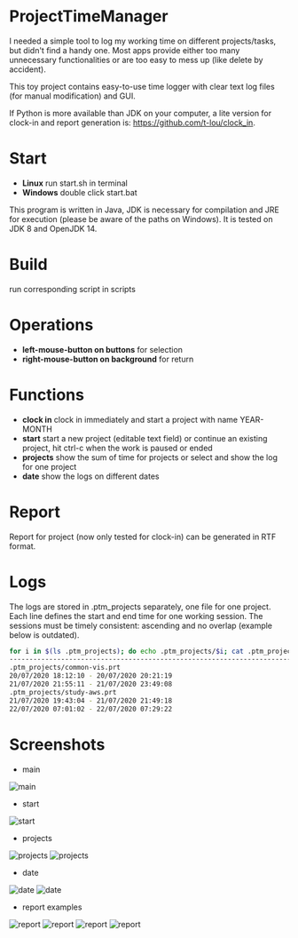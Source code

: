 # ProjectTimeManager

I needed a simple tool to log my working time on different projects/tasks, but didn't find a handy one. Most apps
provide either too many unnecessary functionalities or are too easy to mess up (like delete by accident).

This toy project contains easy-to-use time logger with clear text log files (for manual modification) and GUI.

If Python is more available than JDK on your computer, a lite version for clock-in and report generation is: https://github.com/t-lou/clock_in.

# Start

- **Linux** run start.sh in terminal
- **Windows** double click start.bat

This program is written in Java, JDK is necessary for compilation and JRE for execution (please be aware of the paths on Windows).
It is tested on JDK 8 and OpenJDK 14.

# Build

run corresponding script in scripts

# Operations

- **left-mouse-button on buttons** for selection
- **right-mouse-button on background** for return

# Functions

- **clock in** clock in immediately and start a project with name YEAR-MONTH
- **start** start a new project (editable text field) or continue an existing project, hit ctrl-c when the work is
paused or ended
- **projects** show the sum of time for projects or select and show the log for one project
- **date** show the logs on different dates

# Report

Report for project (now only tested for clock-in) can be generated in RTF format.

# Logs

The logs are stored in .ptm_projects separately, one file for one project. Each line defines the start and end time for
one working session. The sessions must be timely consistent: ascending and no overlap (example below is outdated).

```bash
for i in $(ls .ptm_projects); do echo .ptm_projects/$i; cat .ptm_projects/$i; done
----------------------------------------------------------------------------------
.ptm_projects/common-vis.prt
20/07/2020 18:12:10 - 20/07/2020 20:21:19
21/07/2020 21:55:11 - 21/07/2020 23:49:08
.ptm_projects/study-aws.prt
21/07/2020 19:43:04 - 21/07/2020 21:49:18
22/07/2020 07:01:02 - 22/07/2020 07:29:22
```

# Screenshots

- main

![main](https://github.com/t-lou/ProjectTimeManager/blob/master/doc/main-1.png)

- start

![start](https://github.com/t-lou/ProjectTimeManager/blob/master/doc/start-1.png)

- projects

![projects](https://github.com/t-lou/ProjectTimeManager/blob/master/doc/projects-1.png)
![projects](https://github.com/t-lou/ProjectTimeManager/blob/master/doc/projects-2.png)

- date

![date](https://github.com/t-lou/ProjectTimeManager/blob/master/doc/date-1.png)
![date](https://github.com/t-lou/ProjectTimeManager/blob/master/doc/date-2.png)

- report examples

![report](https://github.com/t-lou/ProjectTimeManager/blob/master/doc/report_google_doc.png)
![report](https://github.com/t-lou/ProjectTimeManager/blob/master/doc/report_word.png)
![report](https://github.com/t-lou/ProjectTimeManager/blob/master/doc/report_wordpad.png)
![report](https://github.com/t-lou/ProjectTimeManager/blob/master/doc/report_libreoffice.png)
